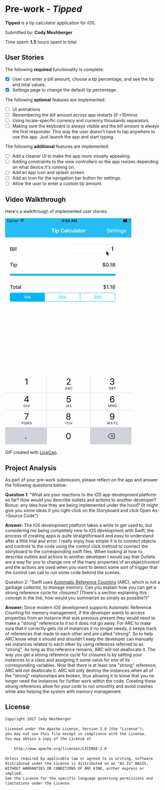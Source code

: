 # Pre-work - *Tipped*

**Tipped** is a tip calculator application for iOS.

Submitted by: **Cody Meshberger**

Time spent: **1.5** hours spent in total

## User Stories

The following **required** functionality is complete:

* [x] User can enter a bill amount, choose a tip percentage, and see the tip and total values.
* [x] Settings page to change the default tip percentage.

The following **optional** features are implemented:
* [ ] UI animations
* [ ] Remembering the bill amount across app restarts (if <10mins)
* [ ] Using locale-specific currency and currency thousands separators.
* [ ] Making sure the keyboard is always visible and the bill amount is always the first responder. This way the user doesn't have to tap anywhere to use this app. Just launch the app and start typing.

The following **additional** features are implemented:
* [ ] Add a cleaner UI to make the app more visually appealing.
* [ ] Adding constraints to the view controllers so the app resizes depending on what device it's running on.
* [ ] Add an app icon and splash screen.
* [ ] Add an icon for the navigation bar button for settings.
* [ ] Allow the user to enter a custom tip amount.

## Video Walkthrough 

Here's a walkthrough of implemented user stories:

<img src='https://github.com/C0dymesh/Tipped/blob/master/Tippy%20Tip%20Calculator.gif' title='Video Walkthrough' width='' alt='Video Walkthrough' />

GIF created with [LiceCap](http://www.cockos.com/licecap/).

## Project Analysis

As part of your pre-work submission, please reflect on the app and answer the following questions below:

**Question 1**: "What are your reactions to the iOS app development platform so far? How would you describe outlets and actions to another developer? Bonus: any idea how they are being implemented under the hood? (It might give you some ideas if you right-click on the Storyboard and click Open As->Source Code")

**Answer:** 
The iOS development platform takes a while to get used to, but considering me being completely new to iOS development with Swift, the process of creating apps is quite straightforward and easy to understand after a little trial and error. I really enjoy how simple it is to connect objects and controls to the code using the control click method to connect the storyboard to the corresponding swift files. When looking at how to describe outlets and actions to another developer I would say that Outlets are a way for you to change one of the many properties of an object/control and the actions are used when you want to detect some sort of trigger that the control can call to run some code behind the scenes.

Question 2: "Swift uses [Automatic Reference Counting](https://developer.apple.com/library/content/documentation/Swift/Conceptual/Swift_Programming_Language/AutomaticReferenceCounting.html#//apple_ref/doc/uid/TP40014097-CH20-ID49) (ARC), which is not a garbage collector, to manage memory. Can you explain how you can get a strong reference cycle for closures? (There's a section explaining this concept in the link, how would you summarize as simply as possible?)"

**Answer:**
Since modern iOS development supports Automatic Reference Counting for memory management, if the developer wants to access properties from an instance that was previous present they would need to make a "strong" reference to it so it does not go away. For ARC to make sure that it correctly gets rid of instances it no longer needs, it keeps track of references that made to each other and are called "strong". So to help ARC know what it should and shouldn't keep the developer can manually set instances related to each other by using refereces referred to as "strong". As long as this reference remains, ARC will not deallocate it. The way you get a strong reference cycle for closures is by setting your instances to a class and assigning it some value for one of its corresponding variables. Now that there is at least one "strong" reference, ARC will not deallocate it. ARC will only destroy the instances when all of the "strong" relationships are broken, thus allowing it to know that you no longer need the instances for further work within the code. Creating these strong references allow for your code to run smoothly and avoid crashes while also helping the system with memory management. 

## License

    Copyright 2017 Cody Meshberger

    Licensed under the Apache License, Version 2.0 (the "License");
    you may not use this file except in compliance with the License.
    You may obtain a copy of the License at

        http://www.apache.org/licenses/LICENSE-2.0

    Unless required by applicable law or agreed to in writing, software
    distributed under the License is distributed on an "AS IS" BASIS,
    WITHOUT WARRANTIES OR CONDITIONS OF ANY KIND, either express or implied.
    See the License for the specific language governing permissions and
    limitations under the License.